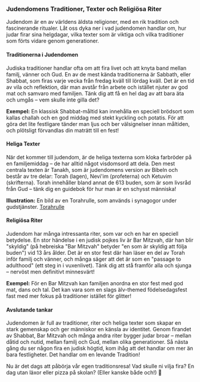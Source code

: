 ### Judendomens Traditioner, Texter och Religiösa Riter

Judendom är en av världens äldsta religioner, med en rik tradition och fascinerande ritualer. Låt oss dyka ner i vad judendomen handlar om, hur judar firar sina helgdagar, vilka texter som är viktiga och vilka traditioner som förts vidare genom generationer. 

#### Traditionerna i Judendomen

Judiska traditioner handlar ofta om att fira livet och att knyta band mellan familj, vänner och Gud. En av de mest kända traditionerna är Sabbath, eller Shabbat, som firas varje vecka från fredag kväll till lördag kväll. Det är en tid av vila och reflektion, där man avstår från arbete och istället njuter av god mat och samvaro med familjen. Tänk dig att få en hel dag av att bara äta och umgås – vem skulle inte gilla det?

**Exempel:** En klassisk Shabbat-måltid kan innehålla en speciell brödsort som kallas challah och en god middag med stekt kyckling och potatis. För att göra det lite festligare tänder man ljus och ber välsignelser innan måltiden, och plötsligt förvandlas din maträtt till en fest!

#### Heliga Texter

När det kommer till judendom, är de heliga texterna som kloka farbröder på en familjemiddag – de har alltid något visdomsord att dela. Den mest centrala texten är Tanakh, som är judendomens version av Bibeln och består av tre delar: Torah (lagen), Nevi'im (profeterna) och Ketuvim (skrifterna). Torah innehåller bland annat de 613 buden, som är som livsråd från Gud – tänk dig en guidebok för hur man är en schysst människa!

**Illustration:** En bild av en Torahrulle, som används i synagogor under gudstjänster. [Torahrulle](https://example.com/images/tora_rolle.jpg)

#### Religiösa Riter

Judendom har många intressanta riter, som var och en har en speciell betydelse. En stor händelse i en judisk pojkes liv är Bar Mitzvah, där han blir "skyldig" (på hebreiska "Bar Mitzvah" betyder "en som är skyldig att följa buden") vid 13 års ålder. Det är en stor fest där han läser en del av Torah inför familj och vänner, och många säger att det är som en "passage to adulthood" (ett steg in i vuxenlivet). Tänk dig att stå framför alla och sjunga – nervöst men definitivt minnesvärt!

**Exempel:** För en Bar Mitzvah kan familjen anordna en stor fest med god mat, dans och tal. Det kan vara som en slags älv-themed födelsedagsfest fast med mer fokus på traditioner istället för glitter!

#### Avslutande tankar

Judendomen är full av traditioner, riter och heliga texter som skapar en stark gemenskap och ger människor en känsla av identitet. Genom firandet av Shabbat, Bar Mitzvah och många andra riter bygger judar broar – mellan dåtid och nutid, mellan familj och Gud, mellan olika generationer. Så nästa gång du ser någon fira en judisk högtid, kom ihåg att det handlar om mer än bara festligheter. Det handlar om en levande Tradition!

Nu är det dags att påbörja vår egen traditionsresa! Vad skulle ni vilja fira? En dag utan läxor eller pizza på skolan? (Eller kanske både och!) 🎉